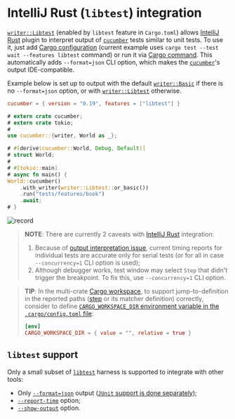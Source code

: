 IntelliJ Rust (`libtest`) integration
=====================================

[`writer::Libtest`] (enabled by `libtest` feature in `Cargo.toml`) allows [IntelliJ Rust] plugin to interpret output of [`cucumber`] tests similar to unit tests. To use it, just add [Cargo configuration][1] (current example uses `cargo test --test wait --features libtest` command) or run it via [Cargo command][2]. This automatically adds `--format=json` CLI option, which makes the [`cucumber`]'s output IDE-compatible.

Example below is set up to output with the default [`writer::Basic`] if there is no `--format=json` option, or with [`writer::Libtest`] otherwise.
```toml
cucumber = { version = "0.19", features = ["libtest"] }
```
```rust
# extern crate cucumber;
# extern crate tokio;
#
use cucumber::{writer, World as _};

# #[derive(cucumber::World, Debug, Default)]
# struct World;
#
# #[tokio::main]
# async fn main() {
World::cucumber()
    .with_writer(writer::Libtest::or_basic())
    .run("tests/features/book")
    .await;
# }
```

![record](../rec/output_intellij.gif)

> __NOTE__: There are currently 2 caveats with [IntelliJ Rust] integration:
> 1. Because of [output interpretation issue][3], current timing reports for individual tests are accurate only for serial tests (or for all in case `--concurrency=1` CLI option is used);
> 2. Although debugger works, test window may select `Step` that didn't trigger the breakpoint. To fix this, use `--concurrency=1` CLI option.

> __TIP__: In the multi-crate [Cargo workspace], to support jump-to-definition in the reported paths ([step] or its matcher definition) correctly, consider to define [`CARGO_WORKSPACE_DIR` environment variable in the `.cargo/config.toml` file][4]:
> ```toml
> [env]
> CARGO_WORKSPACE_DIR = { value = "", relative = true }
> ```




## `libtest` support

Only a small subset of [`libtest`] harness is supported to integrate with other tools:
- Only [`--format=json`][5] output ([`JUnit` support is done separately](junit.md));
- [`--report-time`][6] option;
- [`--show-output`][7] option.




[`cucumber`]: https://docs.rs/cucumber
[`libtest`]: https://doc.rust-lang.org/rustc/tests/index.html
[`writer::Basic`]: https://docs.rs/cucumber/*/cucumber/writer/struct.Basic.html
[`writer::Libtest`]: https://docs.rs/cucumber/*/cucumber/writer/struct.Libtest.html
[Cargo workspace]: https://doc.rust-lang.org/cargo/reference/workspaces.html
[IntelliJ Rust]: https://www.jetbrains.com/rust
[step]: https://cucumber.io/docs/gherkin/reference#steps

[1]: https://plugins.jetbrains.com/plugin/8182-rust/docs/rust-testing.html
[2]: https://plugins.jetbrains.com/plugin/8182-rust/docs/cargo-command-configuration.html
[3]: https://github.com/intellij-rust/intellij-rust/issues/9041
[4]: https://github.com/rust-lang/cargo/issues/3946#issuecomment-973132993
[5]: https://doc.rust-lang.org/rustc/tests/index.html#--format-format
[6]: https://doc.rust-lang.org/rustc/tests/index.html#--report-time
[7]: https://doc.rust-lang.org/rustc/tests/index.html#--show-output
